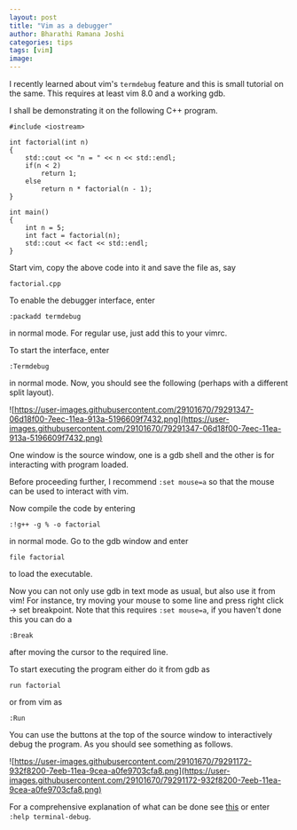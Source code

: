 ```yaml
---
layout: post
title: "Vim as a debugger"
author: Bharathi Ramana Joshi
categories: tips
tags: [vim]
image:
---
```


I recently learned about vim's `termdebug` feature and this is small tutorial on
the same. This requires at least vim 8.0 and a working gdb.

I shall be demonstrating it on the following C++ program.

```
#include <iostream>

int factorial(int n)
{
    std::cout << "n = " << n << std::endl;
    if(n < 2)
        return 1;
    else
        return n * factorial(n - 1);
}

int main()
{
    int n = 5;
    int fact = factorial(n);
    std::cout << fact << std::endl;
}
```

Start vim, copy the above code into it and save the file as, say

```
factorial.cpp
```

To enable the debugger interface, enter

```
:packadd termdebug
```

in normal mode. For regular use, just add this to your vimrc.

To start the interface, enter

```
:Termdebug
```

in normal mode. Now, you should see the following
(perhaps with a different split layout).

![https://user-images.githubusercontent.com/29101670/79291347-06d18f00-7eec-11ea-913a-5196609f7432.png](https://user-images.githubusercontent.com/29101670/79291347-06d18f00-7eec-11ea-913a-5196609f7432.png)

One window is the source window, one is a gdb shell and the other is for
interacting with program loaded.

Before proceeding further, I recommend `:set mouse=a` so that the mouse can be
used to interact with vim.

Now compile the code by entering

```
:!g++ -g % -o factorial
```

in normal mode. Go to the gdb window and enter

```
file factorial
```

to load the executable.

Now you can not only use gdb in text mode as usual, but also use it from vim! For instance,
try moving your mouse to some line and press right click -> set breakpoint. Note
that this requires `:set mouse=a`, if you haven't done this you can do a

```
:Break
```

after moving the cursor to the required line.

To start executing the program either do it from gdb as

```
run factorial
```

or from vim as

```
:Run
```

You can use the buttons at the top of the source window to interactively debug the
program. As you should see something as follows.

![https://user-images.githubusercontent.com/29101670/79291172-932f8200-7eeb-11ea-9cea-a0fe9703cfa8.png](https://user-images.githubusercontent.com/29101670/79291172-932f8200-7eeb-11ea-9cea-a0fe9703cfa8.png)

For a comprehensive explanation of what can be done see
[this](https://vimhelp.org/terminal.txt.html#terminal-debug) or enter `:help terminal-debug`.
